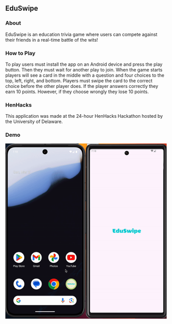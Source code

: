 ## EduSwipe
### About
EduSwipe is an education trivia game where users can compete against their friends in a real-time battle of the wits!

### How to Play
To play users must install the app on an Android device and press the play button. Then they must wait for another play to join. When the game starts players will
see a card in the middle with a question and four choices to the top, left, right, and bottom. Players must swipe the card to the correct choice before the other player does.
If the player answers correctly they earn 10 points. However, if they choose wrongly they lose 10 points.

### HenHacks
This application was made at the 24-hour HenHacks Hackathon hosted by the University of Delaware.

### Demo
![](https://github.com/JSnipes29/EduSwipe/blob/main/eduswipe.gif)
